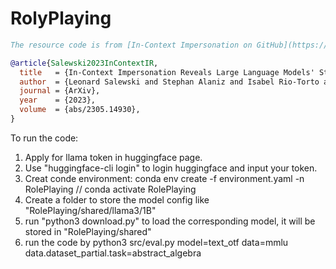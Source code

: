 # RolyPlaying
```bib
The resource code is from [In-Context Impersonation on GitHub](https://github.com/ExplainableML/in-context-impersonation)

@article{Salewski2023InContextIR,
  title   = {In-Context Impersonation Reveals Large Language Models' Strengths and Biases},
  author  = {Leonard Salewski and Stephan Alaniz and Isabel Rio-Torto and Eric Schulz and Zeynep Akata},
  journal = {ArXiv},
  year    = {2023},
  volume  = {abs/2305.14930},
}
```
To run the code:
1. Apply for llama token in huggingface page.
2. Use "huggingface-cli login" to login huggingface and input your token.
3. Creat conde environment: conda env create -f environment.yaml -n RolePlaying // conda activate RolePlaying
4. Create a folder to store the model config like "RolePlaying/shared/llama3/1B" 
5. run "python3 download.py" to load the corresponding model, it will be stored in "RolePlaying/shared"
6. run the code by python3 src/eval.py model=text_otf data=mmlu data.dataset_partial.task=abstract_algebra
